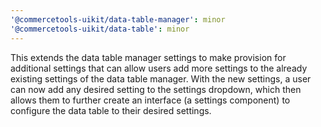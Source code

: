 ```yaml
---
'@commercetools-uikit/data-table-manager': minor
'@commercetools-uikit/data-table': minor
---
```


This extends the data table manager settings to make provision for additional settings that can allow users add more settings to the already existing settings of the data table manager.
With the new settings, a user can now add any desired setting to the settings dropdown, which then allows them to further create an interface (a settings component) to configure the data table to their desired settings.
